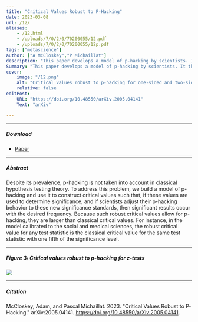```yaml
---
title: "Critical Values Robust to P-Hacking" 
date: 2023-03-08
url: /12/
aliases:
    - /12.html
    - /uploads/7/0/2/0/70200055/12.pdf
    - /uploads/7/0/2/0/70200055/12p.pdf    
tags: ["metascience"]
author: ["A McCloskey","P Michaillat"]
description: "This paper develops a model of p-hacking by scientists. It then gives critical values that correct the inflated type 1 error rates caused by p-hacking." 
Summary: "This paper develops a model of p-hacking by scientists. It then gives critical values that correct the inflated type 1 error rates caused by p-hacking. For a two-sided z-test with significance level of 5%, the robust critical value is 2.58 (instead of 1.96)."
cover:
    image: "/12.png"
    alt: "Critical values robust to p-hacking for one-sided and two-sided z-tests"
    relative: false
editPost:
    URL: "https://doi.org/10.48550/arXiv.2005.04141"
    Text: "arXiv"

---
```


---

##### Download

- [Paper](/12.pdf)

---

##### Abstract

Despite its prevalence, p-hacking is not taken into account in classical hypothesis testing theory. To address this problem, we build a model of p-hacking and use it to construct critical values such that, if these values are used to determine significance, and if scientists adjust their p-hacking behavior to these new significance standards, then significant results occur with the desired frequency. Because such robust critical values allow for p-hacking, they are larger than classical critical values. For instance, in the model calibrated to the social and medical sciences, the robust critical value for any test statistic is the classical critical value for the same test statistic with one fifth of the significance level.

---

##### Figure 3:  Critical values robust to p-hacking for z-tests

![](/12.png)

---

##### Citation

McCloskey, Adam, and Pascal Michaillat. 2023. "Critical Values Robust to P-Hacking." arXiv:2005.04141. https://doi.org/10.48550/arXiv.2005.04141.

